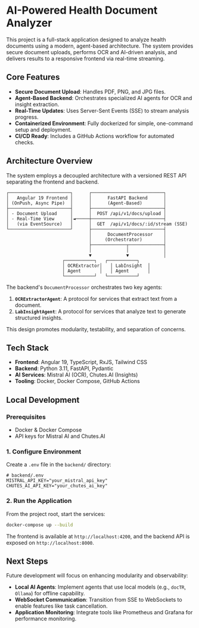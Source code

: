 # AI-Powered Health Document Analyzer

This project is a full-stack application designed to analyze health documents using a modern, agent-based architecture. The system provides secure document uploads, performs OCR and AI-driven analysis, and delivers results to a responsive frontend via real-time streaming.

## Core Features

*   **Secure Document Upload**: Handles PDF, PNG, and JPG files.
*   **Agent-Based Backend**: Orchestrates specialized AI agents for OCR and insight extraction.
*   **Real-Time Updates**: Uses Server-Sent Events (SSE) to stream analysis progress.
*   **Containerized Environment**: Fully dockerized for simple, one-command setup and deployment.
*   **CI/CD Ready**: Includes a GitHub Actions workflow for automated checks.

## Architecture Overview

The system employs a decoupled architecture with a versioned REST API separating the frontend and backend.

```
┌───────────────────────┐      ┌───────────────────────────┐
│   Angular 19 Frontend │      │      FastAPI Backend      │
│ (OnPush, Async Pipe)  │      │      (Agent-Based)        │
├───────────────────────┤      ├───────────────────────────┤
│ - Document Upload     │      │  POST /api/v1/docs/upload │
│ - Real-Time View      │◄─────┼───────────────────────────┤
│   (via EventSource)   │      │  GET  /api/v1/docs/:id/stream (SSE)
└───────────────────────┘      ├───────────────────────────┤
                               │      DocumentProcessor    │
                               │     (Orchestrator)        │
                               ├─────────────┬─────────────┤
                               │             │             │
                               ▼             ▼             │
                     ┌───────────┐   ┌───────────┐
                     │ OCRExtractor│   │ LabInsight  │
                     │ Agent       │   │ Agent       │
                     └───────────┘   └───────────┘
```

The backend's `DocumentProcessor` orchestrates two key agents:
1.  **`OCRExtractorAgent`**: A protocol for services that extract text from a document.
2.  **`LabInsightAgent`**: A protocol for services that analyze text to generate structured insights.

This design promotes modularity, testability, and separation of concerns.

## Tech Stack

*   **Frontend**: Angular 19, TypeScript, RxJS, Tailwind CSS
*   **Backend**: Python 3.11, FastAPI, Pydantic
*   **AI Services**: Mistral AI (OCR), Chutes.AI (Insights)
*   **Tooling**: Docker, Docker Compose, GitHub Actions

## Local Development

### Prerequisites
*   Docker & Docker Compose
*   API keys for Mistral AI and Chutes.AI

### 1. Configure Environment

Create a `.env` file in the `backend/` directory:

```dotenv
# backend/.env
MISTRAL_API_KEY="your_mistral_api_key"
CHUTES_AI_API_KEY="your_chutes_ai_key"
```

### 2. Run the Application

From the project root, start the services:

```bash
docker-compose up --build
```
The frontend is available at `http://localhost:4200`, and the backend API is exposed on `http://localhost:8000`.

## Next Steps

Future development will focus on enhancing modularity and observability:

*   **Local AI Agents**: Implement agents that use local models (e.g., `docTR`, `Ollama`) for offline capability.
*   **WebSocket Communication**: Transition from SSE to WebSockets to enable features like task cancellation.
*   **Application Monitoring**: Integrate tools like Prometheus and Grafana for performance monitoring.